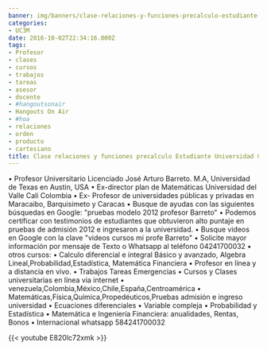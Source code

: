 ```yaml
---
banner: img/banners/clase-relaciones-y-funciones-precalculo-estudiante-universidad-carlos-iii-madrid.jpg
categories:
- UC3M
date: 2016-10-02T22:34:16.000Z
tags:
- Profesor
- clases
- cursos
- trabajos
- tareas
- asesor
- docente
- #hangoutsonair
- Hangouts On Air
- #hoa
- relaciones
- orden
- producto
- cartesiano
title: Clase relaciones y funciones precalculo Estudiante Universidad Carlos III Madrid
---
```


• Profesor Universitario Licenciado José Arturo Barreto. M.A, Universidad de Texas en Austin, USA
• Ex-director plan de Matemáticas Universidad del Valle Cali Colombia
• Ex- Profesor de universidades públicas y privadas en Maracaibo, Barquisimeto y Caracas
• Busque de ayudas con las siguientes búsquedas en Google: "pruebas modelo 2012 profesor Barreto"
• Podemos certificar con testimonios de estudiantes  que obtuvieron alto puntaje en pruebas de admisión 2012 e ingresaron a la universidad.
• Busque videos en Google con la clave "videos cursos mi profe Barreto"
• Solicite mayor información por mensaje de Texto o Whatsapp al teléfono 04241700032
• otros cursos:
• Calculo diferencial e integral Básico y avanzado, Algebra Lineal,Probabilidad,Estadística, Matemática Financiera
• Profesor en línea y a distancia en vivo.
• Trabajos Tareas Emergencias
• Cursos y Clases universitarias en línea via internet
• venezuela,Colombia,México,Chile,España,Centroamérica
• Matemáticas,Física,Química,Propedéuticos,Pruebas admisión e ingreso universidad
• Ecuaciones diferenciales
• Variable compleja
• Probabilidad y Estadística
• Matemática e Ingeniería Financiera: anualidades, Rentas, Bonos
• Internacional whatsapp 584241700032

{{< youtube E820lc72xmk >}}
